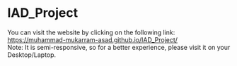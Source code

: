 # IAD_Project
You can visit the website by clicking on the following link:  
https://muhammad-mukarram-asad.github.io/IAD_Project/  
Note: It is semi-responsive, so for a better experience, please visit it on your Desktop/Laptop.
